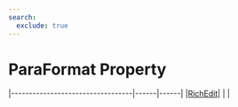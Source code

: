 ```yaml
---
search:
  exclude: true
---
```


<h1 class="heading"><span class="name">ParaFormat Property</span></h1>

|----------------------------------|------|------|
|[RichEdit](../objects/richedit.md)|&nbsp;|&nbsp;|
